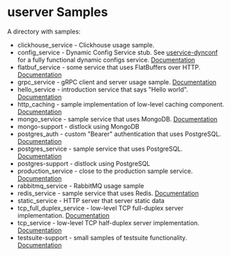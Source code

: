 # userver Samples

A directory with samples:

* clickhouse_service - Clickhouse usage sample.
* config_service - Dynamic Config Service stub. See [uservice-dynconf](https://github.com/userver-framework/uservice-dynconf) for a fully functional dynamic configs service. [Documentation](https://userver.tech/dd/d69/md_en_userver_tutorial_config_service.html)
* flatbuf_service - some service that uses FlatBuffers over HTTP. [Documentation](https://userver.tech/d8/d5c/md_en_userver_tutorial_flatbuf_service.html)
* grpc_service - gRPC client and server usage sample. [Documentation](https://userver.tech/dd/d4c/md_en_userver_tutorial_grpc_service.html)
* hello_service - introduction service that says "Hello world". [Documentation](https://userver.tech/d9/d72/md_en_userver_tutorial_hello_service.html)
* http_caching - sample implementation of low-level caching component. [Documentation](https://userver.tech/d7/d8e/md_en_userver_tutorial_http_caching.html)
* mongo_service - sample service that uses MongoDB. [Documentation](https://userver.tech/d7/d8d/md_en_userver_tutorial_mongo_service.html)
* mongo-support - distlock using MongoDB
* postgres_auth - custom "Bearer" authentication that uses PostgreSQL. [Documentation](https://userver.tech/df/dd1/md_en_userver_tutorial_auth_postgres.html)
* postgres_service - sample service that uses PostgreSQL. [Documentation](https://userver.tech/d3/d60/md_en_userver_tutorial_postgres_service.html)
* postgres-support - distlock using PostgreSQL
* production_service - close to the production sample service. [Documentation](https://userver.tech/d6/d08/md_en_userver_tutorial_production_service.html)
* rabbitmq_service - RabbitMQ usage sample
* redis_service - sample service that uses Redis. [Documentation](https://userver.tech/d2/d4e/md_en_userver_tutorial_redis_service.html)
* static_service - HTTP server that server static data
* tcp_full_duplex_service - low-level TCP full-duplex server implementation. [Documentation](https://userver.tech/de/df7/md_en_userver_tutorial_tcp_full.html)
* tcp_service - low-level TCP half-duplex server implementation. [Documentation](https://userver.tech/d1/d1a/md_en_userver_tutorial_tcp_service.html)
* testsuite-support - small samples of testsuite functionality. [Documentation](https://userver.tech/d1/dd6/md_en_userver_functional_testing.html)
